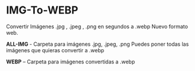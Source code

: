 # IMG-To-WEBP
Convertir Imágenes .jpg , .jpeg , .png en segundos a .webp Nuevo formato web.

**ALL-IMG** - Carpeta para imágenes .jpg, .jpeg, .png Puedes poner todas las imágenes que quieras convertir a .webp

**WEBP** – Carpeta para imágenes convertidas a .webp
